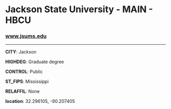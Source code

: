 # Jackson State University - MAIN - HBCU
### www.jsums.edu
---
**CITY**: Jackson

**HIGHDEG**: Graduate degree

**CONTROL**: Public

**ST_FIPS**: Mississippi

**RELAFFIL**: None

**location**: 32.296105, -90.207405